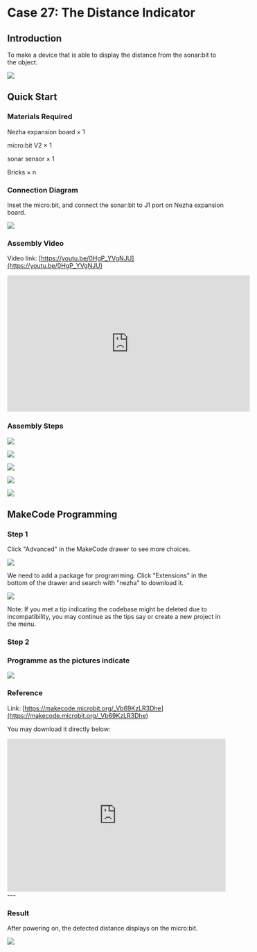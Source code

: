 # Case 27: The Distance Indicator

## Introduction 
To make a device that is able to display the distance from the sonar:bit to the object. 

![](./images/case_27_01.png)

## Quick Start 



### Materials Required


Nezha expansion board × 1

micro:bit V2 × 1

sonar sensor  × 1

Bricks × n



### Connection Diagram 

Inset the micro:bit, and connect the sonar:bit to J1 port on Nezha expansion board. 


![](./images/case_27_03.png)



### Assembly Video


Video link: [https://youtu.be/0HgP_YVgNJU](https://youtu.be/0HgP_YVgNJU)

<iframe width="560" height="315" src="https://www.youtube.com/embed/0HgP_YVgNJU" title="YouTube video player" frameborder="0" allow="accelerometer; autoplay; clipboard-write; encrypted-media; gyroscope; picture-in-picture" allowfullscreen></iframe>


### Assembly Steps

![](./images/case_step_27_01.png)

![](./images/case_step_27_02.png)

![](./images/case_step_27_03.png)

![](./images/case_step_27_04.png)

![](./images/case_step_27_05.png)


## MakeCode Programming 



### Step 1


Click "Advanced" in the MakeCode drawer to see more choices. 

![](./images/case_01_10.png)




We need to add a package for programming. Click "Extensions" in the bottom of the drawer and search with "nezha" to download it. 

![](./images/case_03_09.png)

Note: If you met a tip indicating the codebase might be deleted due to incompatibility, you may continue as the tips say or create a new project in the menu. 

### Step 2


### Programme as the pictures indicate


![](./images/case_27_10.png)



### Reference

Link: [https://makecode.microbit.org/_Vb69KzLR3Dhe](https://makecode.microbit.org/_Vb69KzLR3Dhe)

You may download it directly below: 

<div style="position:relative;height:0;padding-bottom:70%;overflow:hidden;"><iframe style="position:absolute;top:0;left:0;width:100%;height:100%;" src="https://makecode.microbit.org/#pub:_Vb69KzLR3Dhe" frameborder="0" sandbox="allow-popups allow-forms allow-scripts allow-same-origin"></iframe></div>  
---

### Result
After powering on, the detected distance displays on the micro:bit. 

![](./images/case-gif-27.gif)
